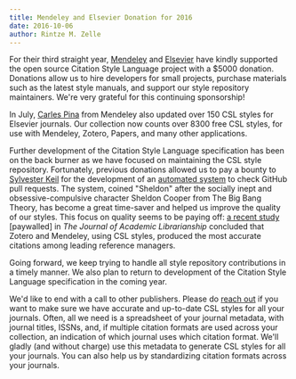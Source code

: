 ```yaml
---
title: Mendeley and Elsevier Donation for 2016
date: 2016-10-06
author: Rintze M. Zelle
---
```


For their third straight year, [Mendeley](http://www.mendeley.com/) and [Elsevier](https://www.elsevier.com/) have kindly supported the open source Citation Style Language project with a $5000 donation.
Donations allow us to hire developers for small projects, purchase materials such as the latest style manuals, and support our style repository maintainers.
We're very grateful for this continuing sponsorship!

In July, [Carles Pina](https://github.com/cpina) from Mendeley also updated over 150 CSL styles for Elsevier journals.
Our collection now counts over 8300 free CSL styles, for use with Mendeley, Zotero, Papers, and many other applications.

Further development of the Citation Style Language specification has been on the back burner as we have focused on maintaining the CSL style repository.
Fortunately, previous donations allowed us to pay a bounty to [Sylvester Keil](https://github.com/inukshuk) for the development of an [automated system](https://github.com/citation-style-language/Sheldon) to check GitHub pull requests.
The system, coined "Sheldon" after the socially inept and obsessive-compulsive character Sheldon Cooper from The Big Bang Theory, has become a great time-saver and helped us improve the quality of our styles.
This focus on quality seems to be paying off: [a recent study](https://doi.org/10.1016/j.acalib.2016.09.001) [paywalled] in _The Journal of Academic Librarianship_ concluded that Zotero and Mendeley, using CSL styles, produced the most accurate citations among leading reference managers.

Going forward, we keep trying to handle all style repository contributions in a timely manner.
We also plan to return to development of the Citation Style Language specification in the coming year.

We'd like to end with a call to other publishers.
Please do [reach out](/contact/) if you want to make sure we have accurate and up-to-date CSL styles for all your journals.
Often, all we need is a spreadsheet of your journal metadata, with journal titles, ISSNs, and, if multiple citation formats are used across your collection, an indication of which journal uses which citation format.
We'll gladly (and without charge) use this metadata to generate CSL styles for all your journals.
You can also help us by standardizing citation formats across your journals.
